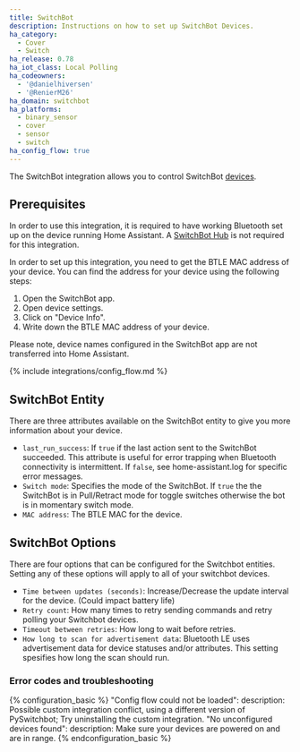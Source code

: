 ```yaml
---
title: SwitchBot
description: Instructions on how to set up SwitchBot Devices.
ha_category:
  - Cover
  - Switch
ha_release: 0.78
ha_iot_class: Local Polling
ha_codeowners:
  - '@danielhiversen'
  - '@RenierM26'
ha_domain: switchbot
ha_platforms:
  - binary_sensor
  - cover
  - sensor
  - switch
ha_config_flow: true
---
```


The SwitchBot integration allows you to control SwitchBot [devices](https://www.switch-bot.com/).

## Prerequisites

In order to use this integration, it is required to have working Bluetooth set up on the device running Home Assistant. A [SwitchBot Hub](https://www.switch-bot.com/search?type=product&q=hub) is not required for this integration.

In order to set up this integration, you need to get the BTLE MAC address of your device. You can find the address for your device using the following steps:

1. Open the SwitchBot app.
2. Open device settings.
3. Click on "Device Info".
4. Write down the BTLE MAC address of your device.

Please note, device names configured in the SwitchBot app are not transferred into Home Assistant.

{% include integrations/config_flow.md %}

## SwitchBot Entity

There are three attributes available on the SwitchBot entity to give you more information about your device.

- `last_run_success`: If `true` if the last action sent to the SwitchBot succeeded. This attribute is useful for error trapping when Bluetooth connectivity is intermittent. If `false`, see home-assistant.log for specific error messages.
- `Switch mode`: Specifies the mode of the SwitchBot. If `true` the the SwitchBot is in Pull/Retract mode for toggle switches otherwise the bot is in momentary switch mode.
- `MAC address`: The BTLE MAC for the device.

## SwitchBot Options

There are four options that can be configured for the Switchbot entities. Setting any of these options will apply to all of your switchbot devices.

- `Time between updates (seconds)`: Increase/Decrease the update interval for the device. (Could impact battery life)
- `Retry count`: How many times to retry sending commands and retry polling your Switchbot devices.
- `Timeout between retries`: How long to wait before retries.
- `How long to scan for advertisement data`: Bluetooth LE uses advertisement data for device statuses and/or attributes. This setting spesifies how long the scan should run.

### Error codes and troubleshooting

{% configuration_basic %}
"Config flow could not be loaded":
  description: Possible custom integration conflict, using a different version of PySwitchbot; Try uninstalling the custom integration.
"No unconfigured devices found":
  description: Make sure your devices are powered on and are in range.
{% endconfiguration_basic %}
